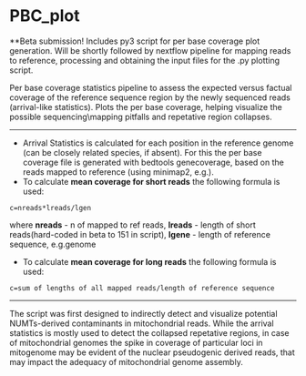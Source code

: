 # PBC_plot

**Beta submission! Includes py3 script for per base coverage plot generation. Will be shortly followed by nextflow pipeline for mapping reads to reference, processing and obtaining the input files for the .py plotting script.

Per base coverage statistics pipeline to assess the expected versus factual coverage of the reference sequence region by the newly sequenced reads (arrival-like statistics). Plots the per base coverage, helping visualize the possible sequencing\mapping pitfalls and repetative region collapses.



_______________________________


- Arrival Statistics is calculated for each position in the reference genome (can be closely related species, if absent). For this the per base coverage file is generated with bedtools genecoverage, based on the reads mapped to reference (using minimap2, e.g.).
- To calculate **mean coverage for short reads** the following formula is used: 
```
c=nreads*lreads/lgen
```
where **nreads** - n of mapped to ref reads, 
      **lreads** - length of short reads(hard-coded in beta to 151 in script),
      **lgene** - length of reference sequence, e.g.genome
      
- To calculate **mean coverage for long reads** the following formula is used:
```
c=sum of lengths of all mapped reads/length of reference sequence
```

___________________________

The script was first designed to indirectly detect and visualize potential NUMTs-derived contaminants in mitochondrial reads. While the arrival statistics is mostly used to detect the collapsed repetative regions, in case of mitochondrial genomes the spike in coverage of particular loci in mitogenome may be evident of the nuclear pseudogenic derived reads, that may  impact the adequacy of mitochondrial genome assembly.
